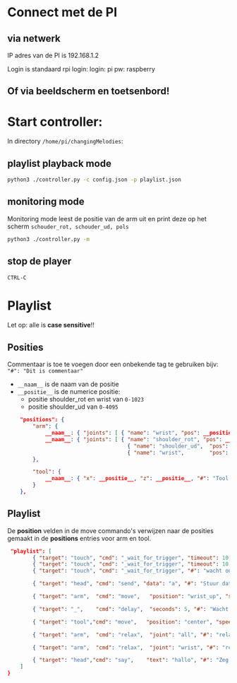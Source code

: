 # Connect met de PI

## via netwerk
IP adres van de PI is 192.168.1.2

Login is standaard rpi login:
login: pi
pw: raspberry

## Of via beeldscherm en toetsenbord!


# Start controller:
In directory `/home/pi/changingMelodies`:

## playlist playback mode
```bash
python3 ./controller.py -c config.json -p playlist.json
```

## monitoring mode
Monitoring mode leest de positie van de arm uit en print deze op het scherm
`schouder_rot, schouder_ud, pols`

```bash
python3 ./controller.py -m
```

## stop de player
`CTRL-C`


# Playlist
Let op: alle is __case sensitive__!!

## Posities
Commentaar is toe te voegen door een onbekende tag te gebruiken bijv: `"#": "Dit is commentaar"`


* `__naam__` is de naam van de positie
* `__positie__` is de numerice positie:
  * positie shoulder_rot en wrist van `0-1023`
  * positie shoulder_ud van `0-4095`


```json
    "positions": {
        "arm": {
            __naam__: { "joints": [ { "name": "wrist", "pos": __positie__ } ], "#": "Positie met 1 gewricht" },
            __naam__: { "joints": [ { "name": "shoulder_rot", "pos": __positie__ },
                                      { "name": "shoulder_ud",  "pos": __positie__ },
                                      { "name": "wrist",        "pos": __positie__ } ], "#": "Positie met 3 gewrichten" }
        },

        "tool": {
            __naam__: { "x": __positie__, "z": __positie__, "#": "Tool positie heeft altijd een x en z in millimeters" }
        }
    },
```

## Playlist
De __position__ velden in de move commando's verwijzen naar de posities gemaakt in de __positions__ entries voor arm en tool.

```json
 "playlist": [
        { "target": "touch", "cmd": "_wait_for_trigger", "timeout": 10, "on_timeout": "restart", "#": "wacht op trigger en begin by begin playlist bij een timeout en ga verder bij trigger"},
        { "target": "touch", "cmd": "_wait_for_trigger", "timeout": 10, "on_trigger": "restart", "#": "wacht op trigger en begin by begin playlist bij een trigger en ga verder bij een timeout"},
        { "target": "touch", "cmd": "_wait_for_trigger", "#": "wacht oneinding op trigger en ga verder zodra getriggered"},

        { "target": "head", "cmd": "send", "data": "a", "#": "Stuur data naar het hoofd"},

        { "target": "arm",  "cmd": "move",   "position": "wrist_up", "speed": 300, "#": "Beweeg de arm naar positie wrist_up met een snelheid van 300 (snelheid loopt van 0-1023, 0 is max. Waarden tussen 100 en 300 zijn vaak prima" },

        { "target": "_",    "cmd": "delay",  "seconds": 5, "#": "Wacht voor seconds seconden" },

        { "target": "tool","cmd": "move",   "position": "center", "speed": 1, "#": "beweeg de tool arm naar positie center, snelheid is op dit moment genegeerd" },

        { "target": "arm",  "cmd": "relax",  "joint": "all", "#": "relax de gehele arm" },

        { "target": "arm",  "cmd": "relax",  "joint": "wrist", "#": "relax de pols" },

        { "target": "head","cmd": "say",    "text": "hallo", "#": "Zeg iets. TODO:nog niet geimplementeerd!" },
    ]
}
```
